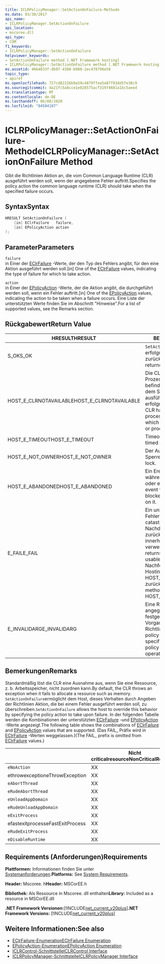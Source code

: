 ```yaml
---
title: ICLRPolicyManager::SetActionOnFailure-Methode
ms.date: 03/30/2017
api_name:
- ICLRPolicyManager.SetActionOnFailure
api_location:
- mscoree.dll
api_type:
- COM
f1_keywords:
- ICLRPolicyManager::SetActionOnFailure
helpviewer_keywords:
- SetActionOnFailure method [.NET Framework hosting]
- ICLRPolicyManager::SetActionOnFailure method [.NET Framework hosting]
ms.assetid: 4664033f-db97-4388-b988-2ec470796e58
topic_type:
- apiref
ms.openlocfilehash: 727cd82226b9a59c4879ffea5e87f93dd5fe38c9
ms.sourcegitcommit: da21fc5a8cce1e028575acf31974681a1bc5aeed
ms.translationtype: MT
ms.contentlocale: de-DE
ms.lasthandoff: 06/08/2020
ms.locfileid: "84504107"
---
```

# <a name="iclrpolicymanagersetactiononfailure-method"></a><span data-ttu-id="bc0d6-102">ICLRPolicyManager::SetActionOnFailure-Methode</span><span class="sxs-lookup"><span data-stu-id="bc0d6-102">ICLRPolicyManager::SetActionOnFailure Method</span></span>
<span data-ttu-id="bc0d6-103">Gibt die Richtlinien Aktion an, die vom Common Language Runtime (CLR) ausgeführt werden soll, wenn der angegebene Fehler auftritt.</span><span class="sxs-lookup"><span data-stu-id="bc0d6-103">Specifies the policy action the common language runtime (CLR) should take when the specified failure occurs.</span></span>  
  
## <a name="syntax"></a><span data-ttu-id="bc0d6-104">Syntax</span><span class="sxs-lookup"><span data-stu-id="bc0d6-104">Syntax</span></span>  
  
```cpp  
HRESULT SetActionOnFailure (  
    [in] EClrFailure   failure,  
    [in] EPolicyAction action  
);  
```  
  
## <a name="parameters"></a><span data-ttu-id="bc0d6-105">Parameter</span><span class="sxs-lookup"><span data-stu-id="bc0d6-105">Parameters</span></span>  
 `failure`  
 <span data-ttu-id="bc0d6-106">in Einer der [EClrFailure](eclrfailure-enumeration.md) -Werte, der den Typ des Fehlers angibt, für den eine Aktion ausgeführt werden soll.</span><span class="sxs-lookup"><span data-stu-id="bc0d6-106">[in] One of the [EClrFailure](eclrfailure-enumeration.md) values, indicating the type of failure for which to take action.</span></span>  
  
 `action`  
 <span data-ttu-id="bc0d6-107">in Einer der [EPolicyAction](epolicyaction-enumeration.md) -Werte, der die Aktion angibt, die durchgeführt werden soll, wenn ein Fehler auftritt.</span><span class="sxs-lookup"><span data-stu-id="bc0d6-107">[in] One of the [EPolicyAction](epolicyaction-enumeration.md) values, indicating the action to be taken when a failure occurs.</span></span> <span data-ttu-id="bc0d6-108">Eine Liste der unterstützten Werte finden Sie im Abschnitt "Hinweise".</span><span class="sxs-lookup"><span data-stu-id="bc0d6-108">For a list of supported values, see the Remarks section.</span></span>  
  
## <a name="return-value"></a><span data-ttu-id="bc0d6-109">Rückgabewert</span><span class="sxs-lookup"><span data-stu-id="bc0d6-109">Return Value</span></span>  
  
|<span data-ttu-id="bc0d6-110">HRESULT</span><span class="sxs-lookup"><span data-stu-id="bc0d6-110">HRESULT</span></span>|<span data-ttu-id="bc0d6-111">BESCHREIBUNG</span><span class="sxs-lookup"><span data-stu-id="bc0d6-111">Description</span></span>|  
|-------------|-----------------|  
|<span data-ttu-id="bc0d6-112">S_OK</span><span class="sxs-lookup"><span data-stu-id="bc0d6-112">S_OK</span></span>|<span data-ttu-id="bc0d6-113">`SetActionOnFailure`wurde erfolgreich zurückgegeben.</span><span class="sxs-lookup"><span data-stu-id="bc0d6-113">`SetActionOnFailure` returned successfully.</span></span>|  
|<span data-ttu-id="bc0d6-114">HOST_E_CLRNOTAVAILABLE</span><span class="sxs-lookup"><span data-stu-id="bc0d6-114">HOST_E_CLRNOTAVAILABLE</span></span>|<span data-ttu-id="bc0d6-115">Die CLR wurde nicht in einen Prozess geladen, oder die CLR befindet sich in einem Zustand, in dem Sie verwalteten Code nicht ausführen oder den-Befehl nicht erfolgreich verarbeiten kann.</span><span class="sxs-lookup"><span data-stu-id="bc0d6-115">The CLR has not been loaded into a process, or the CLR is in a state in which it cannot run managed code or process the call successfully.</span></span>|  
|<span data-ttu-id="bc0d6-116">HOST_E_TIMEOUT</span><span class="sxs-lookup"><span data-stu-id="bc0d6-116">HOST_E_TIMEOUT</span></span>|<span data-ttu-id="bc0d6-117">Timeout des Aufrufes.</span><span class="sxs-lookup"><span data-stu-id="bc0d6-117">The call timed out.</span></span>|  
|<span data-ttu-id="bc0d6-118">HOST_E_NOT_OWNER</span><span class="sxs-lookup"><span data-stu-id="bc0d6-118">HOST_E_NOT_OWNER</span></span>|<span data-ttu-id="bc0d6-119">Der Aufrufer ist nicht Besitzer der Sperre.</span><span class="sxs-lookup"><span data-stu-id="bc0d6-119">The caller does not own the lock.</span></span>|  
|<span data-ttu-id="bc0d6-120">HOST_E_ABANDONED</span><span class="sxs-lookup"><span data-stu-id="bc0d6-120">HOST_E_ABANDONED</span></span>|<span data-ttu-id="bc0d6-121">Ein Ereignis wurde abgebrochen, während ein blockierter Thread oder eine Fiber darauf wartete.</span><span class="sxs-lookup"><span data-stu-id="bc0d6-121">An event was canceled while a blocked thread or fiber was waiting on it.</span></span>|  
|<span data-ttu-id="bc0d6-122">E_FAIL</span><span class="sxs-lookup"><span data-stu-id="bc0d6-122">E_FAIL</span></span>|<span data-ttu-id="bc0d6-123">Ein unbekannter schwerwiegender Fehler ist aufgetreten.</span><span class="sxs-lookup"><span data-stu-id="bc0d6-123">An unknown catastrophic failure occurred.</span></span> <span data-ttu-id="bc0d6-124">Nachdem eine Methode E_FAIL zurückgegeben hat, kann die CLR innerhalb des Prozesses nicht mehr verwendet werden.</span><span class="sxs-lookup"><span data-stu-id="bc0d6-124">After a method returns E_FAIL, the CLR is no longer usable within the process.</span></span> <span data-ttu-id="bc0d6-125">Nachfolgende Aufrufe von Hostingmethoden geben HOST_E_CLRNOTAVAILABLE zurück.</span><span class="sxs-lookup"><span data-stu-id="bc0d6-125">Subsequent calls to hosting methods return HOST_E_CLRNOTAVAILABLE.</span></span>|  
|<span data-ttu-id="bc0d6-126">E_INVALIDARG</span><span class="sxs-lookup"><span data-stu-id="bc0d6-126">E_INVALIDARG</span></span>|<span data-ttu-id="bc0d6-127">Eine Richtlinien Aktion kann für den angegebenen Vorgang nicht festgelegt werden, oder für den Vorgang wurde eine ungültige Richtlinien Aktion angegeben.</span><span class="sxs-lookup"><span data-stu-id="bc0d6-127">A policy action cannot be set for the specified operation, or an invalid policy action was specified for the operation.</span></span>|  
  
## <a name="remarks"></a><span data-ttu-id="bc0d6-128">Bemerkungen</span><span class="sxs-lookup"><span data-stu-id="bc0d6-128">Remarks</span></span>  
 <span data-ttu-id="bc0d6-129">Standardmäßig löst die CLR eine Ausnahme aus, wenn Sie eine Ressource, z. b. Arbeitsspeicher, nicht zuordnen kann.</span><span class="sxs-lookup"><span data-stu-id="bc0d6-129">By default, the CLR throws an exception when it fails to allocate a resource such as memory.</span></span> <span data-ttu-id="bc0d6-130">`SetActionOnFailure`ermöglicht dem Host, dieses Verhalten durch Angeben der Richtlinien Aktion, die bei einem Fehler ausgeführt werden soll, zu überschreiben.</span><span class="sxs-lookup"><span data-stu-id="bc0d6-130">`SetActionOnFailure` allows the host to override this behavior by specifying the policy action to take upon failure.</span></span> <span data-ttu-id="bc0d6-131">In der folgenden Tabelle werden die Kombinationen der unterstützten [EClrFailure](eclrfailure-enumeration.md) -und [EPolicyAction](epolicyaction-enumeration.md) -Werte angezeigt.</span><span class="sxs-lookup"><span data-stu-id="bc0d6-131">The following table shows the combinations of [EClrFailure](eclrfailure-enumeration.md) and [EPolicyAction](epolicyaction-enumeration.md) values that are supported.</span></span> <span data-ttu-id="bc0d6-132">(Das FAIL_ Präfix wird in [EClrFailure](eclrfailure-enumeration.md) -Werten weggelassen.)</span><span class="sxs-lookup"><span data-stu-id="bc0d6-132">(The FAIL_ prefix is omitted from [EClrFailure](eclrfailure-enumeration.md) values.)</span></span>  
  
||<span data-ttu-id="bc0d6-133">Nicht criticalresource</span><span class="sxs-lookup"><span data-stu-id="bc0d6-133">NonCriticalResource</span></span>|<span data-ttu-id="bc0d6-134">Criticalresource</span><span class="sxs-lookup"><span data-stu-id="bc0d6-134">CriticalResource</span></span>|<span data-ttu-id="bc0d6-135">Fatalruntime</span><span class="sxs-lookup"><span data-stu-id="bc0d6-135">FatalRuntime</span></span>|<span data-ttu-id="bc0d6-136">Waisen-edlock</span><span class="sxs-lookup"><span data-stu-id="bc0d6-136">OrphanedLock</span></span>|<span data-ttu-id="bc0d6-137">StackOverflow</span><span class="sxs-lookup"><span data-stu-id="bc0d6-137">StackOverflow</span></span>|<span data-ttu-id="bc0d6-138">Zugriffsverletzung</span><span class="sxs-lookup"><span data-stu-id="bc0d6-138">AccessViolation</span></span>|<span data-ttu-id="bc0d6-139">Code Contract</span><span class="sxs-lookup"><span data-stu-id="bc0d6-139">CodeContract</span></span>|  
|-|-------------------------|----------------------|------------------|------------------|-------------------|---------------------|------------------|  
|`eNoAction`|<span data-ttu-id="bc0d6-140">X</span><span class="sxs-lookup"><span data-stu-id="bc0d6-140">X</span></span>|<span data-ttu-id="bc0d6-141">X</span><span class="sxs-lookup"><span data-stu-id="bc0d6-141">X</span></span>||||<span data-ttu-id="bc0d6-142">–</span><span class="sxs-lookup"><span data-stu-id="bc0d6-142">N/A</span></span>||  
|<span data-ttu-id="bc0d6-143">ethrowexception</span><span class="sxs-lookup"><span data-stu-id="bc0d6-143">eThrowException</span></span>|<span data-ttu-id="bc0d6-144">X</span><span class="sxs-lookup"><span data-stu-id="bc0d6-144">X</span></span>|<span data-ttu-id="bc0d6-145">X</span><span class="sxs-lookup"><span data-stu-id="bc0d6-145">X</span></span>||||<span data-ttu-id="bc0d6-146">–</span><span class="sxs-lookup"><span data-stu-id="bc0d6-146">N/A</span></span>||  
|`eAbortThread`|<span data-ttu-id="bc0d6-147">X</span><span class="sxs-lookup"><span data-stu-id="bc0d6-147">X</span></span>|<span data-ttu-id="bc0d6-148">X</span><span class="sxs-lookup"><span data-stu-id="bc0d6-148">X</span></span>||||<span data-ttu-id="bc0d6-149">–</span><span class="sxs-lookup"><span data-stu-id="bc0d6-149">N/A</span></span>|<span data-ttu-id="bc0d6-150">X</span><span class="sxs-lookup"><span data-stu-id="bc0d6-150">X</span></span>|  
|`eRudeAbortThread`|<span data-ttu-id="bc0d6-151">X</span><span class="sxs-lookup"><span data-stu-id="bc0d6-151">X</span></span>|<span data-ttu-id="bc0d6-152">X</span><span class="sxs-lookup"><span data-stu-id="bc0d6-152">X</span></span>||||<span data-ttu-id="bc0d6-153">–</span><span class="sxs-lookup"><span data-stu-id="bc0d6-153">N/A</span></span>|<span data-ttu-id="bc0d6-154">X</span><span class="sxs-lookup"><span data-stu-id="bc0d6-154">X</span></span>|  
|`eUnloadAppDomain`|<span data-ttu-id="bc0d6-155">X</span><span class="sxs-lookup"><span data-stu-id="bc0d6-155">X</span></span>|<span data-ttu-id="bc0d6-156">X</span><span class="sxs-lookup"><span data-stu-id="bc0d6-156">X</span></span>||<span data-ttu-id="bc0d6-157">X</span><span class="sxs-lookup"><span data-stu-id="bc0d6-157">X</span></span>||<span data-ttu-id="bc0d6-158">–</span><span class="sxs-lookup"><span data-stu-id="bc0d6-158">N/A</span></span>|<span data-ttu-id="bc0d6-159">X</span><span class="sxs-lookup"><span data-stu-id="bc0d6-159">X</span></span>|  
|`eRudeUnloadAppDomain`|<span data-ttu-id="bc0d6-160">X</span><span class="sxs-lookup"><span data-stu-id="bc0d6-160">X</span></span>|<span data-ttu-id="bc0d6-161">X</span><span class="sxs-lookup"><span data-stu-id="bc0d6-161">X</span></span>||<span data-ttu-id="bc0d6-162">X</span><span class="sxs-lookup"><span data-stu-id="bc0d6-162">X</span></span>|<span data-ttu-id="bc0d6-163">X</span><span class="sxs-lookup"><span data-stu-id="bc0d6-163">X</span></span>|<span data-ttu-id="bc0d6-164">–</span><span class="sxs-lookup"><span data-stu-id="bc0d6-164">N/A</span></span>|<span data-ttu-id="bc0d6-165">X</span><span class="sxs-lookup"><span data-stu-id="bc0d6-165">X</span></span>|  
|`eExitProcess`|<span data-ttu-id="bc0d6-166">X</span><span class="sxs-lookup"><span data-stu-id="bc0d6-166">X</span></span>|<span data-ttu-id="bc0d6-167">X</span><span class="sxs-lookup"><span data-stu-id="bc0d6-167">X</span></span>||<span data-ttu-id="bc0d6-168">X</span><span class="sxs-lookup"><span data-stu-id="bc0d6-168">X</span></span>|<span data-ttu-id="bc0d6-169">X</span><span class="sxs-lookup"><span data-stu-id="bc0d6-169">X</span></span>|<span data-ttu-id="bc0d6-170">–</span><span class="sxs-lookup"><span data-stu-id="bc0d6-170">N/A</span></span>|<span data-ttu-id="bc0d6-171">X</span><span class="sxs-lookup"><span data-stu-id="bc0d6-171">X</span></span>|  
|<span data-ttu-id="bc0d6-172">efastexitprocess</span><span class="sxs-lookup"><span data-stu-id="bc0d6-172">eFastExitProcess</span></span>|<span data-ttu-id="bc0d6-173">X</span><span class="sxs-lookup"><span data-stu-id="bc0d6-173">X</span></span>|<span data-ttu-id="bc0d6-174">X</span><span class="sxs-lookup"><span data-stu-id="bc0d6-174">X</span></span>||<span data-ttu-id="bc0d6-175">X</span><span class="sxs-lookup"><span data-stu-id="bc0d6-175">X</span></span>|<span data-ttu-id="bc0d6-176">X</span><span class="sxs-lookup"><span data-stu-id="bc0d6-176">X</span></span>|<span data-ttu-id="bc0d6-177">–</span><span class="sxs-lookup"><span data-stu-id="bc0d6-177">N/A</span></span>||  
|`eRudeExitProcess`|<span data-ttu-id="bc0d6-178">X</span><span class="sxs-lookup"><span data-stu-id="bc0d6-178">X</span></span>|<span data-ttu-id="bc0d6-179">X</span><span class="sxs-lookup"><span data-stu-id="bc0d6-179">X</span></span>|<span data-ttu-id="bc0d6-180">X</span><span class="sxs-lookup"><span data-stu-id="bc0d6-180">X</span></span>|<span data-ttu-id="bc0d6-181">X</span><span class="sxs-lookup"><span data-stu-id="bc0d6-181">X</span></span>|<span data-ttu-id="bc0d6-182">X</span><span class="sxs-lookup"><span data-stu-id="bc0d6-182">X</span></span>|<span data-ttu-id="bc0d6-183">–</span><span class="sxs-lookup"><span data-stu-id="bc0d6-183">N/A</span></span>||  
|`eDisableRuntime`|<span data-ttu-id="bc0d6-184">X</span><span class="sxs-lookup"><span data-stu-id="bc0d6-184">X</span></span>|<span data-ttu-id="bc0d6-185">X</span><span class="sxs-lookup"><span data-stu-id="bc0d6-185">X</span></span>|<span data-ttu-id="bc0d6-186">X</span><span class="sxs-lookup"><span data-stu-id="bc0d6-186">X</span></span>|<span data-ttu-id="bc0d6-187">X</span><span class="sxs-lookup"><span data-stu-id="bc0d6-187">X</span></span>|<span data-ttu-id="bc0d6-188">X</span><span class="sxs-lookup"><span data-stu-id="bc0d6-188">X</span></span>|<span data-ttu-id="bc0d6-189">–</span><span class="sxs-lookup"><span data-stu-id="bc0d6-189">N/A</span></span>||  
  
## <a name="requirements"></a><span data-ttu-id="bc0d6-190">Requirements (Anforderungen)</span><span class="sxs-lookup"><span data-stu-id="bc0d6-190">Requirements</span></span>  
 <span data-ttu-id="bc0d6-191">**Plattformen:** Informationen finden Sie unter [Systemanforderungen](../../get-started/system-requirements.md).</span><span class="sxs-lookup"><span data-stu-id="bc0d6-191">**Platforms:** See [System Requirements](../../get-started/system-requirements.md).</span></span>  
  
 <span data-ttu-id="bc0d6-192">**Header:** Mscoree. h</span><span class="sxs-lookup"><span data-stu-id="bc0d6-192">**Header:** MSCorEE.h</span></span>  
  
 <span data-ttu-id="bc0d6-193">**Bibliothek:** Als Ressource in Mscoree. dll enthalten</span><span class="sxs-lookup"><span data-stu-id="bc0d6-193">**Library:** Included as a resource in MSCorEE.dll</span></span>  
  
 <span data-ttu-id="bc0d6-194">**.NET Framework Versionen:**[!INCLUDE[net_current_v20plus](../../../../includes/net-current-v20plus-md.md)]</span><span class="sxs-lookup"><span data-stu-id="bc0d6-194">**.NET Framework Versions:** [!INCLUDE[net_current_v20plus](../../../../includes/net-current-v20plus-md.md)]</span></span>  
  
## <a name="see-also"></a><span data-ttu-id="bc0d6-195">Weitere Informationen:</span><span class="sxs-lookup"><span data-stu-id="bc0d6-195">See also</span></span>

- [<span data-ttu-id="bc0d6-196">EClrFailure-Enumeration</span><span class="sxs-lookup"><span data-stu-id="bc0d6-196">EClrFailure Enumeration</span></span>](eclrfailure-enumeration.md)
- [<span data-ttu-id="bc0d6-197">EPolicyAction-Enumeration</span><span class="sxs-lookup"><span data-stu-id="bc0d6-197">EPolicyAction Enumeration</span></span>](epolicyaction-enumeration.md)
- [<span data-ttu-id="bc0d6-198">ICLRControl-Schnittstelle</span><span class="sxs-lookup"><span data-stu-id="bc0d6-198">ICLRControl Interface</span></span>](iclrcontrol-interface.md)
- [<span data-ttu-id="bc0d6-199">ICLRPolicyManager-Schnittstelle</span><span class="sxs-lookup"><span data-stu-id="bc0d6-199">ICLRPolicyManager Interface</span></span>](iclrpolicymanager-interface.md)
